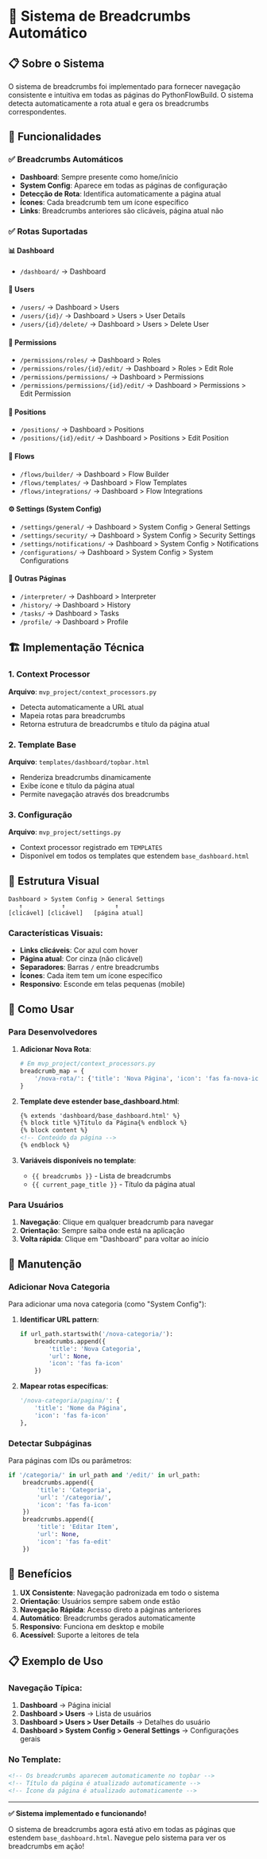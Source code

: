 # 🍞 Sistema de Breadcrumbs Automático

## 📋 Sobre o Sistema

O sistema de breadcrumbs foi implementado para fornecer navegação consistente e intuitiva em todas as páginas do PythonFlowBuild. O sistema detecta automaticamente a rota atual e gera os breadcrumbs correspondentes.

## 🎯 Funcionalidades

### ✅ Breadcrumbs Automáticos
- **Dashboard**: Sempre presente como home/início
- **System Config**: Aparece em todas as páginas de configuração
- **Detecção de Rota**: Identifica automaticamente a página atual
- **Ícones**: Cada breadcrumb tem um ícone específico
- **Links**: Breadcrumbs anteriores são clicáveis, página atual não

### ✅ Rotas Suportadas

#### 📊 Dashboard
- `/dashboard/` → Dashboard

#### 👥 Users
- `/users/` → Dashboard > Users
- `/users/{id}/` → Dashboard > Users > User Details
- `/users/{id}/delete/` → Dashboard > Users > Delete User

#### 🔐 Permissions
- `/permissions/roles/` → Dashboard > Roles
- `/permissions/roles/{id}/edit/` → Dashboard > Roles > Edit Role
- `/permissions/permissions/` → Dashboard > Permissions
- `/permissions/permissions/{id}/edit/` → Dashboard > Permissions > Edit Permission

#### 💼 Positions
- `/positions/` → Dashboard > Positions
- `/positions/{id}/edit/` → Dashboard > Positions > Edit Position

#### 🔄 Flows
- `/flows/builder/` → Dashboard > Flow Builder
- `/flows/templates/` → Dashboard > Flow Templates
- `/flows/integrations/` → Dashboard > Flow Integrations

#### ⚙️ Settings (System Config)
- `/settings/general/` → Dashboard > System Config > General Settings
- `/settings/security/` → Dashboard > System Config > Security Settings
- `/settings/notifications/` → Dashboard > System Config > Notifications
- `/configurations/` → Dashboard > System Config > System Configurations

#### 🔧 Outras Páginas
- `/interpreter/` → Dashboard > Interpreter
- `/history/` → Dashboard > History
- `/tasks/` → Dashboard > Tasks
- `/profile/` → Dashboard > Profile

## 🏗️ Implementação Técnica

### 1. Context Processor
**Arquivo**: `mvp_project/context_processors.py`
- Detecta automaticamente a URL atual
- Mapeia rotas para breadcrumbs
- Retorna estrutura de breadcrumbs e título da página atual

### 2. Template Base
**Arquivo**: `templates/dashboard/topbar.html`
- Renderiza breadcrumbs dinamicamente
- Exibe ícone e título da página atual
- Permite navegação através dos breadcrumbs

### 3. Configuração
**Arquivo**: `mvp_project/settings.py`
- Context processor registrado em `TEMPLATES`
- Disponível em todos os templates que estendem `base_dashboard.html`

## 🎨 Estrutura Visual

```
Dashboard > System Config > General Settings
   ↑           ↑              ↑
[clicável] [clicável]   [página atual]
```

### Características Visuais:
- **Links clicáveis**: Cor azul com hover
- **Página atual**: Cor cinza (não clicável)
- **Separadores**: Barras `/` entre breadcrumbs
- **Ícones**: Cada item tem um ícone específico
- **Responsivo**: Esconde em telas pequenas (mobile)

## 📝 Como Usar

### Para Desenvolvedores

1. **Adicionar Nova Rota**:
   ```python
   # Em mvp_project/context_processors.py
   breadcrumb_map = {
       '/nova-rota/': {'title': 'Nova Página', 'icon': 'fas fa-nova-icon'},
   }
   ```

2. **Template deve estender base_dashboard.html**:
   ```html
   {% extends 'dashboard/base_dashboard.html' %}
   {% block title %}Título da Página{% endblock %}
   {% block content %}
   <!-- Conteúdo da página -->
   {% endblock %}
   ```

3. **Variáveis disponíveis no template**:
   - `{{ breadcrumbs }}` - Lista de breadcrumbs
   - `{{ current_page_title }}` - Título da página atual

### Para Usuários

1. **Navegação**: Clique em qualquer breadcrumb para navegar
2. **Orientação**: Sempre saiba onde está na aplicação
3. **Volta rápida**: Clique em "Dashboard" para voltar ao início

## 🔧 Manutenção

### Adicionar Nova Categoria
Para adicionar uma nova categoria (como "System Config"):

1. **Identificar URL pattern**:
   ```python
   if url_path.startswith('/nova-categoria/'):
       breadcrumbs.append({
           'title': 'Nova Categoria',
           'url': None,
           'icon': 'fas fa-icon'
       })
   ```

2. **Mapear rotas específicas**:
   ```python
   '/nova-categoria/pagina/': {
       'title': 'Nome da Página', 
       'icon': 'fas fa-icon'
   },
   ```

### Detectar Subpáginas
Para páginas com IDs ou parâmetros:

```python
if '/categoria/' in url_path and '/edit/' in url_path:
    breadcrumbs.append({
        'title': 'Categoria',
        'url': '/categoria/',
        'icon': 'fas fa-icon'
    })
    breadcrumbs.append({
        'title': 'Editar Item',
        'url': None,
        'icon': 'fas fa-edit'
    })
```

## 🎯 Benefícios

1. **UX Consistente**: Navegação padronizada em todo o sistema
2. **Orientação**: Usuários sempre sabem onde estão
3. **Navegação Rápida**: Acesso direto a páginas anteriores
4. **Automático**: Breadcrumbs gerados automaticamente
5. **Responsivo**: Funciona em desktop e mobile
6. **Acessível**: Suporte a leitores de tela

## 📋 Exemplo de Uso

### Navegação Típica:
1. **Dashboard** → Página inicial
2. **Dashboard > Users** → Lista de usuários
3. **Dashboard > Users > User Details** → Detalhes do usuário
4. **Dashboard > System Config > General Settings** → Configurações gerais

### No Template:
```html
<!-- Os breadcrumbs aparecem automaticamente no topbar -->
<!-- Título da página é atualizado automaticamente -->
<!-- Ícone da página é atualizado automaticamente -->
```

---

**✅ Sistema implementado e funcionando!**

O sistema de breadcrumbs agora está ativo em todas as páginas que estendem `base_dashboard.html`. Navegue pelo sistema para ver os breadcrumbs em ação! 